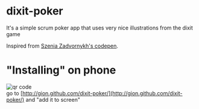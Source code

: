 # dixit-poker
It's a simple scrum poker app that uses very nice illustrations from the dixit game

Inspired from [Szenia Zadvornykh's codepen](https://codepen.io/zadvorsky/pen/dILAG).

# "Installing" on phone
![qr code](https://api.qrserver.com/v1/create-qr-code/?data=https%3A%2F%2Fgion.github.io%2Fdixit-poker%2F&size=220x220&margin=0)  
go to [http://gion.github.com/dixit-poker/](http://gion.github.com/dixit-poker/) and "add it to screen"
